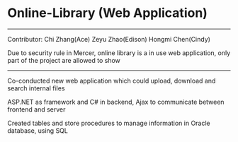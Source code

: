 Online-Library (Web Application)
================================
*******************************
Contributor: Chi Zhang(Ace) Zeyu Zhao(Edison) Hongmi Chen(Cindy)

Due to security rule in Mercer, online library is a in use web application, only part of the project are allowed to show
*******************************
Co-conducted new web application which could upload, download and search internal files

ASP.NET as framework and C# in backend, Ajax to communicate between frontend and server

Created tables and store procedures to manage information in Oracle database, using SQL
